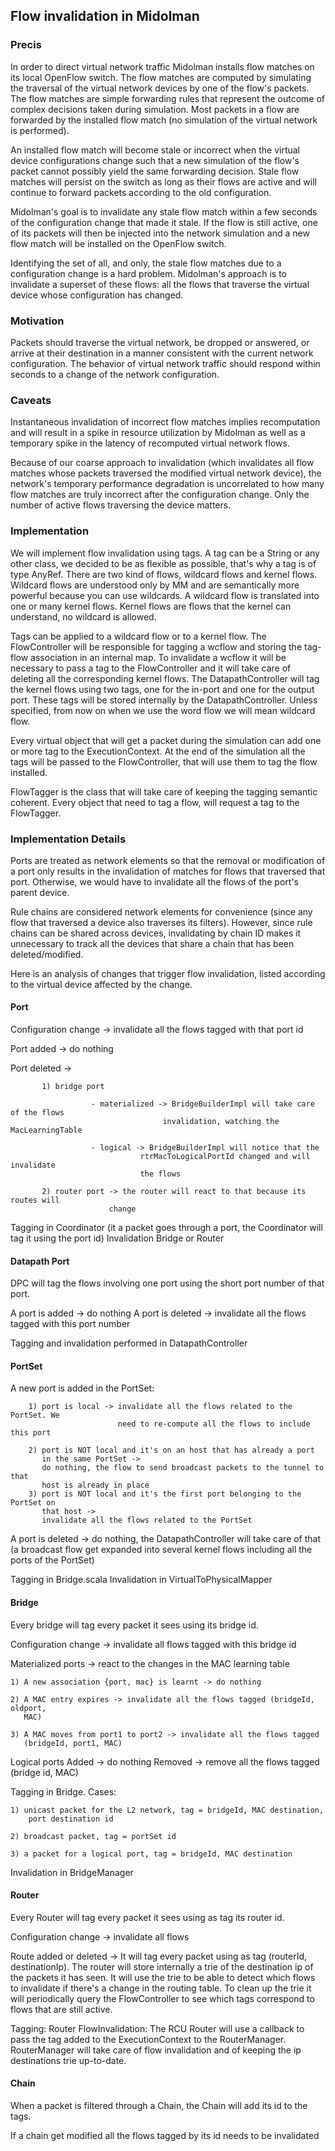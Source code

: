 ## Flow invalidation in Midolman

### Precis

In order to direct virtual network traffic Midolman installs flow matches on
its local OpenFlow switch. The flow matches are computed by simulating the
traversal of the virtual network devices by one of the flow's packets. The flow
matches are simple forwarding rules that represent the outcome of complex
decisions taken during simulation. Most packets in a flow are forwarded by the
installed flow match (no simulation of the virtual network is performed).

An installed flow match will become stale or incorrect when the virtual device
configurations change such that a new simulation of the flow's packet cannot
possibly yield the same forwarding decision. Stale flow matches will persist
on the switch as long as their flows are active and will continue to forward
packets according to the old configuration.

Midolman's goal is to invalidate any stale flow match within a few seconds of
the configuration change that made it stale. If the flow is still active, one
of its packets will then be injected into the network simulation and a new flow
match will be installed on the OpenFlow switch.

Identifying the set of all, and only, the stale flow matches due to a
configuration change is a hard problem. Midolman's approach is to invalidate a
superset of these flows: all the flows that traverse the virtual device
whose configuration has changed.

### Motivation

Packets should traverse the virtual network, be dropped or answered, or arrive
at their destination in a manner consistent with the current network
configuration. The behavior of virtual network traffic should respond within
seconds to a change of the network configuration.

### Caveats

Instantaneous invalidation of incorrect flow matches implies recomputation and
will result in a spike in resource utilization by Midolman as well as a
temporary spike in the latency of recomputed virtual network flows.

Because of our coarse approach to invalidation (which invalidates all flow
matches whose packets traversed the modified virtual network device), the
network's temporary performance degradation is uncorrelated to how many flow
matches are truly incorrect after the configuration change. Only the number of
active flows traversing the device matters.

### Implementation

We will implement flow invalidation using tags. A tag can be a String or any other
class, we decided to be as flexible as possible, that's why a tag is of type AnyRef.
There are two kind of flows, wildcard flows and kernel flows. Wildcard flows are
understood only by MM and are semantically more powerful because you can use
wildcards. A wildcard flow is translated into one or many kernel flows.
Kernel flows are flows that the kernel can understand, no wildcard is allowed.

Tags can be applied to a wildcard flow or to a kernel flow. The FlowController
will be responsible for tagging a wcflow and storing the tag-flow association
in an internal map. To invalidate a wcflow it will be necessary to pass a tag
to the FlowController and it will take care of deleting all the corresponding
kernel flows.
The DatapathController will tag the kernel flows using two tags, one for the in-port
and one for the output port. These tags will be stored internally by the
DatapathController.
Unless specified, from now on when we use the word flow we will mean wildcard flow.

Every virtual object that will get a packet during the simulation can add one or
more tag to the ExecutionContext. At the end of the simulation all the tags will
be passed to the FlowController, that will use them to tag the flow installed.

FlowTagger is the class that will take care of keeping the tagging semantic
coherent. Every object that need to tag a flow, will request a tag to the
FlowTagger.

### Implementation Details

Ports are treated as network elements so that the removal or modification
of a port only results in the invalidation of matches for flows that traversed
that port. Otherwise, we would have to invalidate all the flows of the port's
parent device.

Rule chains are considered network elements for convenience (since any flow that
traversed a device also traverses its filters). However, since rule chains can
be shared across devices, invalidating by chain ID makes it unnecessary to track
all the devices that share a chain that has been deleted/modified.

Here is an analysis of changes that trigger flow invalidation, listed according
to the virtual device affected by the change.

#### Port
Configuration change -> invalidate all the flows tagged with that port id

Port added -> do nothing

Port deleted ->

           1) bridge port

                      - materialized -> BridgeBuilderImpl will take care of the flows
                                      invalidation, watching the MacLearningTable

                      - logical -> BridgeBuilderImpl will notice that the
                                 rtrMacToLogicalPortId changed and will invalidate
                                 the flows

           2) router port -> the router will react to that because its routes will
                          change

Tagging in Coordinator (it a packet goes through a port, the Coordinator will tag
                       it using the port id)
Invalidation Bridge or Router

#### Datapath Port

DPC will tag the flows involving one port using the short port number of that port.

A port is added -> do nothing
A port is deleted -> invalidate all the flows tagged with this port number

Tagging and invalidation performed in DatapathController

#### PortSet

A new port is added in the PortSet:


        1) port is local -> invalidate all the flows related to the PortSet. We
                            need to re-compute all the flows to include this port

        2) port is NOT local and it's on an host that has already a port
           in the same PortSet ->
           do nothing, the flow to send broadcast packets to the tunnel to that
           host is already in place
        3) port is NOT local and it's the first port belonging to the PortSet on
           that host ->
           invalidate all the flows related to the PortSet

A port is deleted -> do nothing, the DatapathController will take care of that
                     (a broadcast flow get expanded into several kernel flows
                     including all the ports of the PortSet)

Tagging in Bridge.scala
Invalidation in VirtualToPhysicalMapper

#### Bridge
Every bridge will tag every packet it sees using its bridge id.

Configuration change -> invalidate all flows tagged with this bridge id

Materialized ports -> react to the changes in the MAC learning table

    1) A new association {port, mac} is learnt -> do nothing

    2) A MAC entry expires -> invalidate all the flows tagged (bridgeId, oldport,
       MAC)

    3) A MAC moves from port1 to port2 -> invalidate all the flows tagged
       (bridgeId, port1, MAC)

Logical ports
Added -> do nothing
Removed -> remove all the flows tagged (bridge id, MAC)

Tagging in Bridge.
Cases:

    1) unicast packet for the L2 network, tag = bridgeId, MAC destination,
        port destination id

    2) broadcast packet, tag = portSet id

    3) a packet for a logical port, tag = bridgeId, MAC destination

Invalidation in BridgeManager

#### Router
Every Router will tag every packet it sees using as tag its router id.

Configuration change -> invalidate all flows

Route added or deleted ->
It will tag every packet using as tag (routerId, destinationIp).
The router will store internally a trie of the destination ip of the packets
it has seen. It will use the trie to be able to detect which flows to invalidate
if there's a change in the routing table. To clean up the trie it will periodically
query the FlowController to see which tags correspond to flows that are still active.

Tagging: Router
FlowInvalidation: The RCU Router will use a callback to pass the tag added to the
                  ExecutionContext to the RouterManager. RouterManager will take
                  care of flow invalidation and of keeping the ip destinations
                  trie up-to-date.

#### Chain
When a packet is filtered through a Chain, the Chain will add its id to the tags.

If a chain get modified all the flows tagged by its id needs to be invalidated

